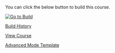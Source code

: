 ﻿
You can click the below button to build this course.  

[![Go to Build](http://courseautopubmgtv3dev.blob.core.windows.net/publiccontainer/GotoBuild.png)](http://lexautobuildmgt.azurewebsites.net/#/fileList/7b3a7207-437a-4065-9645-1e7ef923fe62)


[Build History](http://lexautobuildmgt.azurewebsites.net/#/publishhistory/7b3a7207-437a-4065-9645-1e7ef923fe62)


[View Course](http://openbox-ficus.cloudapp.net/courses/course-v1:Microsoft+AZ-400T05+2019_T1/info)


[Advanced Mode Template](https://microsoftdigitallearning.visualstudio.com/Courseware/_git/MOOC_Golden_Build?path=%2FAdvanced%20Mode%20Template)

